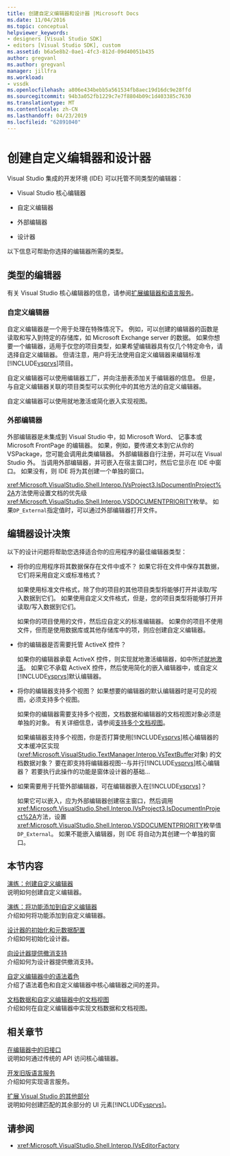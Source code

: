 ```yaml
---
title: 创建自定义编辑器和设计器 |Microsoft Docs
ms.date: 11/04/2016
ms.topic: conceptual
helpviewer_keywords:
- designers [Visual Studio SDK]
- editors [Visual Studio SDK], custom
ms.assetid: b6a5e8b2-0ae1-4fc3-812d-09d40051b435
author: gregvanl
ms.author: gregvanl
manager: jillfra
ms.workload:
- vssdk
ms.openlocfilehash: a806e434bebb5a561534fb8aec19d16dc9e28ffd
ms.sourcegitcommit: 94b3a052fb1229c7e7f8804b09c1d403385c7630
ms.translationtype: MT
ms.contentlocale: zh-CN
ms.lasthandoff: 04/23/2019
ms.locfileid: "62891040"
---
```

# <a name="create-custom-editors-and-designers"></a>创建自定义编辑器和设计器

Visual Studio 集成的开发环境 (IDE) 可以托管不同类型的编辑器：

- Visual Studio 核心编辑器

- 自定义编辑器

- 外部编辑器

- 设计器

以下信息可帮助你选择的编辑器所需的类型。

## <a name="types-of-editor"></a>类型的编辑器

有关 Visual Studio 核心编辑器的信息，请参阅[扩展编辑器和语言服务](../extensibility/extending-the-editor-and-language-services.md)。

### <a name="custom-editors"></a>自定义编辑器
 自定义编辑器是一个用于处理在特殊情况下。 例如，可以创建的编辑器的函数是读取和写入到特定的存储库，如 Microsoft Exchange server 的数据。 如果你想要一个编辑器，适用于仅您的项目类型，如果希望编辑器具有仅几个特定命令，请选择自定义编辑器。 但请注意，用户将无法使用自定义编辑器来编辑标准[!INCLUDE[vsprvs](../code-quality/includes/vsprvs_md.md)]项目。

 自定义编辑器可以使用编辑器工厂，并向注册表添加关于编辑器的信息。 但是，与自定义编辑器关联的项目类型可以实例化中的其他方法的自定义编辑器。

 自定义编辑器可以使用就地激活或简化嵌入实现视图。

### <a name="external-editors"></a>外部编辑器
 外部编辑器是未集成到 Visual Studio 中，如 Microsoft Word、 记事本或 Microsoft FrontPage 的编辑器。 如果，例如，要传递文本到它从你的 VSPackage，您可能会调用此类编辑器。 外部编辑器自行注册，并可以在 Visual Studio 外。 当调用外部编辑器，并可嵌入在宿主窗口时，然后它显示在 IDE 中窗口。 如果没有，则 IDE 将为其创建一个单独的窗口。

 <xref:Microsoft.VisualStudio.Shell.Interop.IVsProject3.IsDocumentInProject%2A>方法使用设置文档的优先级<xref:Microsoft.VisualStudio.Shell.Interop.VSDOCUMENTPRIORITY>枚举。 如果`DP_External`指定值时，可以通过外部编辑器打开文件。

## <a name="editor-design-decisions"></a>编辑器设计决策
 以下的设计问题将帮助您选择适合你的应用程序的最佳编辑器类型：

- 将你的应用程序将其数据保存在文件中或不？ 如果它将在文件中保存其数据，它们将采用自定义或标准格式？

   如果使用标准文件格式，除了你的项目的其他项目类型将能够打开并读取/写入数据到它们。 如果使用自定义文件格式，但是，您的项目类型将能够打开并读取/写入数据到它们。

   如果你的项目使用的文件，然后应自定义的标准编辑器。 如果你的项目不使用文件，但而是使用数据库或其他存储库中的项，则应创建自定义编辑器。

- 你的编辑器是否需要托管 ActiveX 控件？

   如果你的编辑器承载 ActiveX 控件，则实现就地激活编辑器，如中所述[就地激活](../extensibility/in-place-activation.md)。 如果它不承载 ActiveX 控件，然后使用简化的嵌入编辑器中，或自定义[!INCLUDE[vsprvs](../code-quality/includes/vsprvs_md.md)]默认编辑器。

- 将你的编辑器支持多个视图？ 如果想要的编辑器的默认编辑器时是可见的视图，必须支持多个视图。

   如果你的编辑器需要支持多个视图，文档数据和编辑器的文档视图对象必须是单独的对象。 有关详细信息，请参阅[支持多个文档视图](../extensibility/supporting-multiple-document-views.md)。

   如果编辑器支持多个视图，你是否打算使用[!INCLUDE[vsprvs](../code-quality/includes/vsprvs_md.md)]核心编辑器的文本缓冲区实现 (<xref:Microsoft.VisualStudio.TextManager.Interop.VsTextBuffer>对象) 的文档数据对象？ 要在即支持将编辑器视图--与并行[!INCLUDE[vsprvs](../code-quality/includes/vsprvs_md.md)]核心编辑器？ 若要执行此操作的功能是窗体设计器的基础...

- 如果需要用于托管外部编辑器，可在编辑器嵌入在[!INCLUDE[vsprvs](../code-quality/includes/vsprvs_md.md)]？

   如果它可以嵌入，应为外部编辑器创建宿主窗口，然后调用<xref:Microsoft.VisualStudio.Shell.Interop.IVsProject3.IsDocumentInProject%2A>方法，设置<xref:Microsoft.VisualStudio.Shell.Interop.VSDOCUMENTPRIORITY>枚举值`DP_External`。 如果不能嵌入编辑器，则 IDE 将自动为其创建一个单独的窗口。

## <a name="in-this-section"></a>本节内容

[演练：创建自定义编辑器](../extensibility/walkthrough-creating-a-custom-editor.md)\
说明如何创建自定义编辑器。

[演练：将功能添加到自定义编辑器](../extensibility/walkthrough-adding-features-to-a-custom-editor.md)\
介绍如何将功能添加到自定义编辑器。

[设计器的初始化和元数据配置](../extensibility/designer-initialization-and-metadata-configuration.md)\
介绍如何初始化设计器。

[向设计器提供撤消支持](../extensibility/supplying-undo-support-to-designers.md)\
介绍如何为设计器提供撤消支持。

[自定义编辑器中的语法着色](../extensibility/syntax-coloring-in-custom-editors.md)\
介绍了语法着色和自定义编辑器中核心编辑器之间的差异。

[文档数据和自定义编辑器中的文档视图](../extensibility/document-data-and-document-view-in-custom-editors.md)\
介绍如何在自定义编辑器中实现文档数据和文档视图。

## <a name="related-sections"></a>相关章节

[在编辑器中的旧接口](../extensibility/legacy-interfaces-in-the-editor.md)\
说明如何通过传统的 API 访问核心编辑器。

[开发旧版语言服务](../extensibility/internals/developing-a-legacy-language-service.md)\
介绍如何实现语言服务。

[扩展 Visual Studio 的其他部分](../extensibility/extending-other-parts-of-visual-studio.md)\
说明如何创建匹配的其余部分的 UI 元素[!INCLUDE[vsprvs](../code-quality/includes/vsprvs_md.md)]。

## <a name="see-also"></a>请参阅

- <xref:Microsoft.VisualStudio.Shell.Interop.IVsEditorFactory>